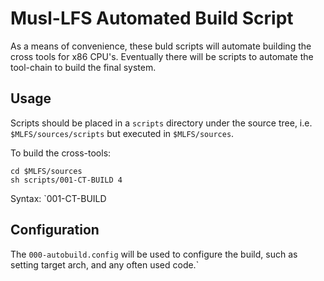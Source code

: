 #  Musl-LFS Automated Build Script

As a means of convenience, these buld scripts will automate building the cross tools for x86 CPU's. Eventually there will be scripts to automate the tool-chain to build the final system.

## Usage

Scripts should be placed in a `scripts` directory under the source tree, i.e. `$MLFS/sources/scripts` but executed in `$MLFS/sources`.

To build the cross-tools:
```
cd $MLFS/sources
sh scripts/001-CT-BUILD 4
```
Syntax: `001-CT-BUILD <number of make jobs>

## Configuration

The `000-autobuild.config` will be used to configure the build, such as setting target arch, and any often used code.`
